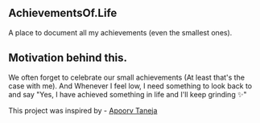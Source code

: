 ## AchievementsOf.Life

A place to document all my achievements (even the smallest ones).

## Motivation behind this.

We often forget to celebrate our small achievements (At least that's the case with me). And Whenever I feel low, I need something to look back to and say "Yes, I have achieved something in life and I'll keep grinding ✨"


This project was inspired by - [Apoorv Taneja](https://twitter.com/apoorv_taneja)
